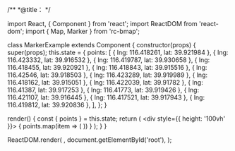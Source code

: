 /**
 *@title：
 */

import React, { Component } from 'react';
import ReactDOM from 'react-dom';
import { Map, Marker } from 'rc-bmap';

class MarkerExample extends Component {
  constructor(props) {
    super(props);
    this.state = {
      points: [
        { lng: 116.418261, lat: 39.921984 },
        { lng: 116.423332, lat: 39.916532 },
        { lng: 116.419787, lat: 39.930658 },
        { lng: 116.418455, lat: 39.920921 },
        { lng: 116.418843, lat: 39.915516 },
        { lng: 116.42546, lat: 39.918503 },
        { lng: 116.423289, lat: 39.919989 },
        { lng: 116.418162, lat: 39.915051 },
        { lng: 116.422039, lat: 39.91782 },
        { lng: 116.41387, lat: 39.917253 },
        { lng: 116.41773, lat: 39.919426 },
        { lng: 116.421107, lat: 39.916445 },
        { lng: 116.417521, lat: 39.917943 },
        { lng: 116.419812, lat: 39.920836 },
      ],
    };
  }

  render() {
    const { points } = this.state;
    return (
      <div style={{ height: '100vh' }}>
        <Map
          ak="dbLUj1nQTvDvKXkov5fhnH5HIE88RUEO"
          scrollWheelZoom
          mapMounted={this.handleMapMounted}
        >
          {
            points.map(item => (
              <Marker point={item} />
            ))
          }
        </Map>
      </div>
    );
  }
}

ReactDOM.render(
  <MarkerExample />,
  document.getElementById('root'),
);
